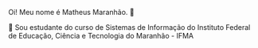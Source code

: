 Oi! Meu nome é Matheus Maranhão. 👋

🚀 Sou estudante do curso de Sistemas de Informação do Instituto Federal de Educação, Ciência e Tecnologia do Maranhão - IFMA



